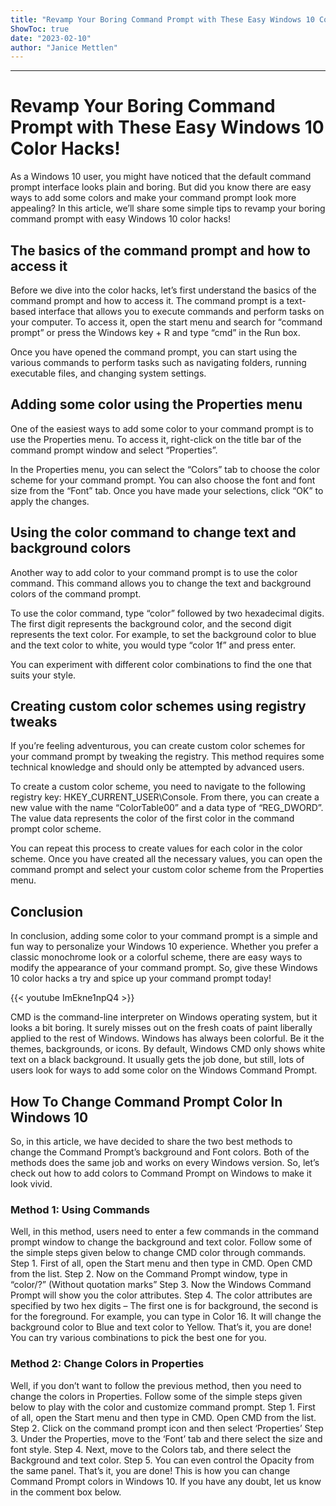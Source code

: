 ```yaml
---
title: "Revamp Your Boring Command Prompt with These Easy Windows 10 Color Hacks!"
ShowToc: true 
date: "2023-02-10"
author: "Janice Mettlen"
---
```

*****
# Revamp Your Boring Command Prompt with These Easy Windows 10 Color Hacks!

As a Windows 10 user, you might have noticed that the default command prompt interface looks plain and boring. But did you know there are easy ways to add some colors and make your command prompt look more appealing? In this article, we’ll share some simple tips to revamp your boring command prompt with easy Windows 10 color hacks!

## The basics of the command prompt and how to access it

Before we dive into the color hacks, let’s first understand the basics of the command prompt and how to access it. The command prompt is a text-based interface that allows you to execute commands and perform tasks on your computer. To access it, open the start menu and search for “command prompt” or press the Windows key + R and type “cmd” in the Run box.

Once you have opened the command prompt, you can start using the various commands to perform tasks such as navigating folders, running executable files, and changing system settings.

## Adding some color using the Properties menu

One of the easiest ways to add some color to your command prompt is to use the Properties menu. To access it, right-click on the title bar of the command prompt window and select “Properties”.

In the Properties menu, you can select the “Colors” tab to choose the color scheme for your command prompt. You can also choose the font and font size from the “Font” tab. Once you have made your selections, click “OK” to apply the changes.

## Using the color command to change text and background colors

Another way to add color to your command prompt is to use the color command. This command allows you to change the text and background colors of the command prompt.

To use the color command, type “color” followed by two hexadecimal digits. The first digit represents the background color, and the second digit represents the text color. For example, to set the background color to blue and the text color to white, you would type “color 1f” and press enter.

You can experiment with different color combinations to find the one that suits your style.

## Creating custom color schemes using registry tweaks

If you’re feeling adventurous, you can create custom color schemes for your command prompt by tweaking the registry. This method requires some technical knowledge and should only be attempted by advanced users.

To create a custom color scheme, you need to navigate to the following registry key: HKEY_CURRENT_USER\Console. From there, you can create a new value with the name “ColorTable00” and a data type of “REG_DWORD”. The value data represents the color of the first color in the command prompt color scheme.

You can repeat this process to create values for each color in the color scheme. Once you have created all the necessary values, you can open the command prompt and select your custom color scheme from the Properties menu.

## Conclusion

In conclusion, adding some color to your command prompt is a simple and fun way to personalize your Windows 10 experience. Whether you prefer a classic monochrome look or a colorful scheme, there are easy ways to modify the appearance of your command prompt. So, give these Windows 10 color hacks a try and spice up your command prompt today!

{{< youtube ImEkne1npQ4 >}} 



CMD is the command-line interpreter on Windows operating system, but it looks a bit boring. It surely misses out on the fresh coats of paint liberally applied to the rest of Windows. Windows has always been colorful. Be it the themes, backgrounds, or icons.
By default, Windows CMD only shows white text on a black background. It usually gets the job done, but still, lots of users look for ways to add some color on the Windows Command Prompt.

 
## How To Change Command Prompt Color In Windows 10


So, in this article, we have decided to share the two best methods to change the Command Prompt’s background and Font colors. Both of the methods does the same job and works on every Windows version. So, let’s check out how to add colors to Command Prompt on Windows to make it look vivid.

 
### Method 1: Using Commands


Well, in this method, users need to enter a few commands in the command prompt window to change the background and text color. Follow some of the simple steps given below to change CMD color through commands.
Step 1. First of all, open the Start menu and then type in CMD. Open CMD from the list.
Step 2. Now on the Command Prompt window, type in “color/?” (Without quotation marks”
Step 3. Now the Windows Command Prompt will show you the color attributes.
Step 4. The color attributes are specified by two hex digits – The first one is for background, the second is for the foreground. For example, you can type in Color 16. It will change the background color to Blue and text color to Yellow.
That’s it, you are done! You can try various combinations to pick the best one for you.

 
### Method 2: Change Colors in Properties


Well, if you don’t want to follow the previous method, then you need to change the colors in Properties. Follow some of the simple steps given below to play with the color and customize command prompt.
Step 1. First of all, open the Start menu and then type in CMD. Open CMD from the list.
Step 2. Click on the command prompt icon and then select ‘Properties’
Step 3. Under the Properties, move to the ‘Font’ tab and there select the size and font style.
Step 4. Next, move to the Colors tab, and there select the Background and text color.
Step 5. You can even control the Opacity from the same panel.
That’s it, you are done! This is how you can change Command Prompt colors in Windows 10. If you have any doubt, let us know in the comment box below.




